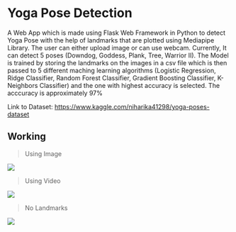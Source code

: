 # Yoga Pose Detection
A Web App which is made using Flask Web Framework in Python to detect Yoga Pose with the help of landmarks that are plotted using Mediapipe Library. The user can either upload image or can use webcam.
Currently, It can detect 5 poses (Downdog, Goddess, Plank, Tree, Warrior II).
The Model is trained by storing the landmarks on the images in a csv file which is then passed to 5 different maching learning algorithms (Logistic Regression, Ridge Classifier, Random Forest Classifier, Gradient Boosting Classifier, K-Neighbors Classifier) and the one with highest accuracy is selected. 
The acccuracy is approximately 97%

Link to Dataset: https://www.kaggle.com/niharika41298/yoga-poses-dataset
## Working
> Using Image

![](https://thumbs.gfycat.com/RealMerryGecko-size_restricted.gif)
> Using Video

![](https://i.imgur.com/5EFYw15.gif)
> No Landmarks

![](https://i.imgur.com/dUnnIR8.gif)
